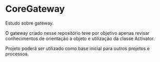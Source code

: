 # CoreGateway

Estudo sobre gateway.

O gateway criado nesse repositório teve por objetivo apenas revisar conhecimentos de orientação a objeto e utilização da classe Activator.

Projeto poderá ser utilizado como base inicial para outros projetos e processos.
